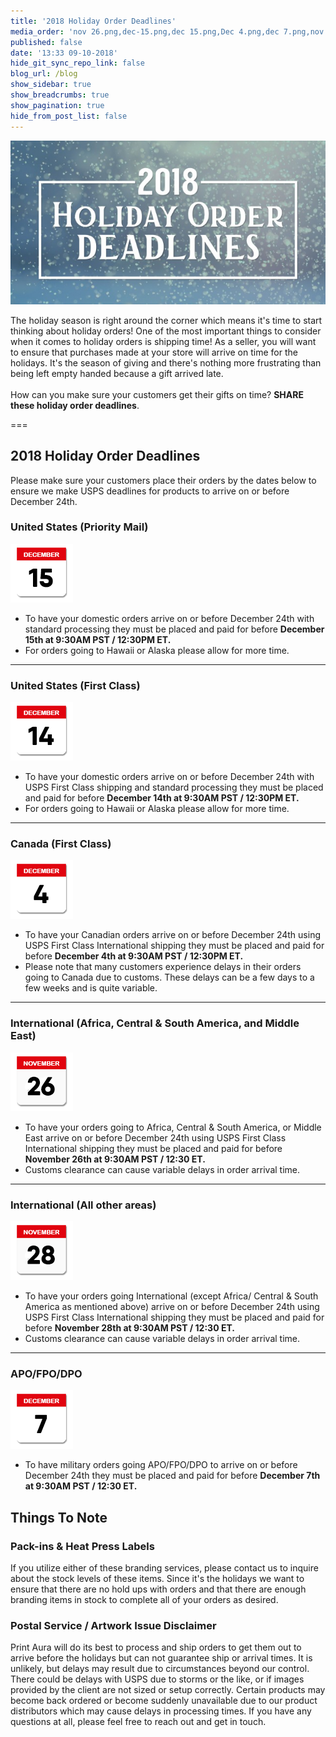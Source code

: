 ```yaml
---
title: '2018 Holiday Order Deadlines'
media_order: 'nov 26.png,dec-15.png,dec 15.png,Dec 4.png,dec 7.png,nov 28.png,2018 holiday order deadlines.jpg,2018 holiday order deadlines.jpg'
published: false
date: '13:33 09-10-2018'
hide_git_sync_repo_link: false
blog_url: /blog
show_sidebar: true
show_breadcrumbs: true
show_pagination: true
hide_from_post_list: false
---
```


![](2018%20holiday%20order%20deadlines.jpg)

The holiday season is right around the corner which means it's time to start thinking about holiday orders! One of the most important things to consider when it comes to holiday orders is shipping time! As a seller, you will want to ensure that purchases made at your store will arrive on time for the holidays. It's the season of giving and there's nothing more frustrating than being left empty handed because a gift arrived late.
<br><br>
How can you make sure your customers get their gifts on time? **SHARE these holiday order deadlines**.

===

## 2018 Holiday Order Deadlines

Please make sure your customers place their orders by the dates below to ensure we make USPS deadlines for products to arrive on or before December 24th.

### United States (Priority Mail)
![](dec-15.png)<br>
* To have your domestic orders arrive on or before December 24th with standard processing they must be placed and paid for before **December 15th at 9:30AM PST / 12:30PM ET.** 
* For orders going to Hawaii or Alaska please allow for more time.

----------------------------------------------------------------

### United States (First Class)
![](dec%2015.png)<br>
* To have your domestic orders arrive on or before December 24th with USPS First Class shipping and standard processing they must be placed and paid for before **December 14th at 9:30AM PST / 12:30PM ET.**
* For orders going to Hawaii or Alaska please allow for more time.

----------------------------------------------------------------

### Canada (First Class)
![](Dec%204.png)<br>
* To have your Canadian orders arrive on or before December 24th using USPS First Class International shipping they must be placed and paid for before **December 4th at 9:30AM PST / 12:30PM ET.**
* Please note that many customers experience delays in their orders going to Canada due to customs. These delays can be a few days to a few weeks and is quite variable.

----------------------------------------------------------------

### International (Africa, Central & South America, and Middle East)
![](nov%2026.png)<br>
* To have your orders going to Africa, Central & South America, or Middle East arrive on or before December 24th using USPS First Class International shipping they must be placed and paid for before **November 26th at 9:30AM PST / 12:30 ET.**
* Customs clearance can cause variable delays in order arrival time.

----------------------------------------------------------------
 
### International (All other areas)
![](nov%2028.png)<br>
* To have your orders going International (except Africa/ Central & South America as mentioned above) arrive on or before December 24th using USPS First Class International shipping they must be placed and paid for before **November 28th at 9:30AM PST / 12:30 ET.**
* Customs clearance can cause variable delays in order arrival time.

----------------------------------------------------------------

### APO/FPO/DPO
![](dec%207.png)<br>
* To have military orders going APO/FPO/DPO to arrive on or before December 24th they must be placed and paid for before **December 7th at 9:30AM PST / 12:30 ET.** 
 
## Things To Note
### Pack-ins & Heat Press Labels
If you utilize either of these branding services, please contact us to inquire about the stock levels of these items. Since it's the holidays we want to ensure that there are no hold ups with orders and that there are enough branding items in stock to complete all of your orders as desired. 

### Postal Service / Artwork Issue Disclaimer
Print Aura will do its best to process and ship orders to get them out to arrive before the holidays but can not guarantee ship or arrival times. It is unlikely, but delays may result due to circumstances beyond our control. There could be delays with USPS due to storms or the like, or if images provided by the client are not sized or setup correctly. Certain products may become back ordered or become suddenly unavailable due to our product distributors which may cause delays in processing times. If you have any questions at all, please feel free to reach out and get in touch. 

